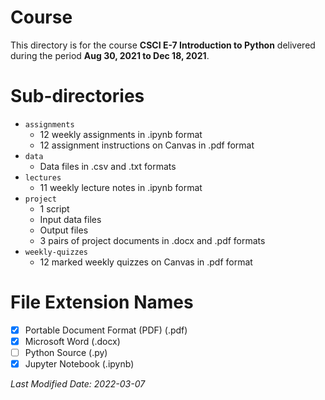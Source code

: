 <!-- This is a README file for a course's directory. -->

# Course
This directory is for the course **CSCI E-7 Introduction to Python** delivered during the period **Aug 30, 2021 to Dec 18, 2021**. 

# Sub-directories 
- `assignments`
  - 12 weekly assignments in .ipynb format  
  - 12 assignment instructions on Canvas in .pdf format 
- `data`
  - Data files in .csv and .txt formats 
- `lectures`
  - 11 weekly lecture notes in .ipynb format  
- `project`
  - 1 script
  - Input data files  
  - Output files
  - 3 pairs of project documents in .docx and .pdf formats 
- `weekly-quizzes`
  - 12 marked weekly quizzes on Canvas in .pdf format 

# File Extension Names
- [x] Portable Document Format (PDF) (.pdf)
- [x] Microsoft Word (.docx)
- [ ] Python Source (.py)
- [x] Jupyter Notebook (.ipynb)

*Last Modified Date: 2022-03-07*
